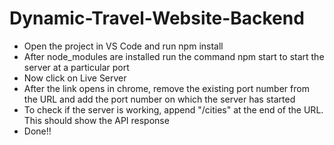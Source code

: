 # Dynamic-Travel-Website-Backend

- Open the project in VS Code and run npm install
- After node_modules are installed run the command npm start to start the server at a particular port
- Now click on Live Server
- After the link opens in chrome, remove the existing port number from the URL and add the port number on which the server has started
- To check if the server is working, append "/cities" at the end of the URL. This should show the API response 
- Done!!
